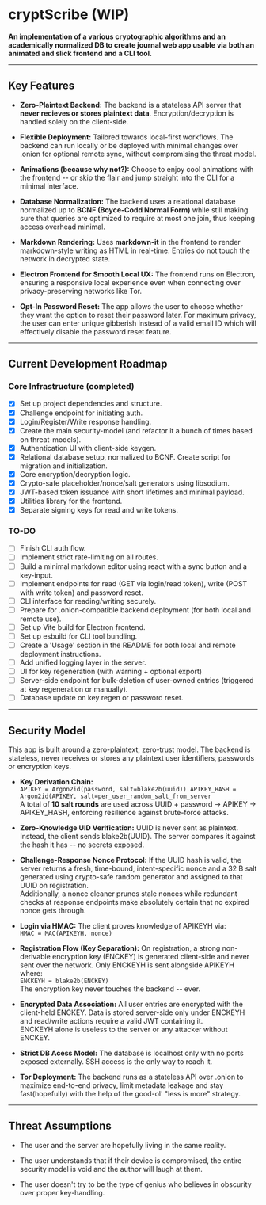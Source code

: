 # **cryptScribe (WIP)**

**An implementation of a various cryptographic algorithms and an academically normalized DB to create journal web app usable via both an animated and slick frontend and a CLI tool.**

---

## **Key Features**

- **Zero-Plaintext Backend:**
  The backend is a stateless API server that **never recieves or stores plaintext data**. Encryption/decryption is handled solely on the client-side.

- **Flexible Deployment:**
  Tailored towards local-first workflows. The backend can run locally or be deployed with minimal changes over .onion for optional remote sync, without compromising the threat model.

- **Animations (because why not?):**
  Choose to enjoy cool animations with the frontend -- or skip the flair and jump straight into the CLI for a minimal interface.

- **Database Normalization:**
  The backend uses a relational database normalized up to **BCNF (Boyce-Codd Normal Form)** while still making sure that queries are optimized to require at most one join, thus keeping access overhead minimal.

- **Markdown Rendering:**
  Uses **markdown-it** in the frontend to render markdown-style writing as HTML in real-time. Entries do not touch the network in decrypted state.

- **Electron Frontend for Smooth Local UX:**
  The frontend runs on Electron, ensuring a responsive local experience even when connecting over privacy-preserving networks like Tor.

- **Opt-In Password Reset:**
  The app allows the user to choose whether they want the option to reset their password later. For maximum privacy, the user can enter unique gibberish instead of a valid email ID which will effectively disable the password reset feature.

---

## **Current Development Roadmap**

### **Core Infrastructure (completed)**

- [x] Set up project dependencies and structure.
- [x] Challenge endpoint for initiating auth.
- [x] Login/Register/Write response handling.
- [x] Create the main security-model (and refactor it a bunch of times based on threat-models).
- [x] Authentication UI with client-side keygen.
- [x] Relational database setup, normalized to BCNF. Create script for migration and initialization.
- [x] Core encryption/decryption logic.
- [x] Crypto-safe placeholder/nonce/salt generators using libsodium.
- [x] JWT-based token issuance with short lifetimes and minimal payload.
- [x] Utilities library for the frontend.
- [x] Separate signing keys for read and write tokens.

### **TO-DO**

- [ ] Finish CLI auth flow.
- [ ] Implement strict rate-limiting on all routes.
- [ ] Build a minimal markdown editor using react with a sync button and a key-input.
- [ ] Implement endpoints for read (GET via login/read token), write (POST with write token) and password reset.
- [ ] CLI interface for reading/writing securely.
- [ ] Prepare for .onion-compatible backend deployment (for both local and remote use).
- [ ] Set up Vite build for Electron frontend.
- [ ] Set up esbuild for CLI tool bundling.
- [ ] Create a 'Usage' section in the README for both local and remote deployment instructions.
- [ ] Add unified logging layer in the server.
- [ ] UI for key regeneration (with warning + optional export)
- [ ] Server-side endpoint for bulk-deletion of user-owned entries (triggered at key regeneration or manually).
- [ ] Database update on key regen or password reset.

---

## **Security Model**

This app is built around a zero-plaintext, zero-trust model. The backend is stateless, never receives or stores any plaintext user identifiers, passwords or encryption keys.

- **Key Derivation Chain:**<br />
  `APIKEY = Argon2id(password, salt=blake2b(uuid))
APIKEY_HASH = Argon2id(APIKEY, salt=per_user_random_salt_from_server`<br />
  A total of **10 salt rounds** are used across UUID + password -> APIKEY -> APIKEY_HASH, enforcing resilience against brute-force attacks.

- **Zero-Knowledge UID Verification:**
  UUID is never sent as plaintext. Instead, the client sends blake2b(UUID). The server compares it against the hash it has -- no secrets exposed.

- **Challenge-Response Nonce Protocol:**
  If the UUID hash is valid, the server returns a fresh, time-bound, intent-specific nonce and a 32 B salt generated using crypto-safe random generator and assigned to that UUID on registration.<br />
  Additionally, a nonce cleaner prunes stale nonces while redundant checks at response endpoints make absolutely certain that no expired nonce gets through.

- **Login via HMAC:**
  The client proves knowledge of APIKEYH via:<br />
  `HMAC = MAC(APIKEYH, nonce)`

- **Registration Flow (Key Separation):**
  On registration, a strong non-derivable encryption key (ENCKEY) is generated client-side and never sent over the network. Only ENCKEYH is sent alongside APIKEYH where:<br />
  `ENCKEYH = blake2b(ENCKEY)`<br />
  The encryption key never touches the backend -- ever.

- **Encrypted Data Association:**
  All user entries are encrypted with the client-held ENCKEY. Data is stored server-side only under ENCKEYH and read/write actions require a valid JWT containing it.<br />
  ENCKEYH alone is useless to the server or any attacker without ENCKEY.

- **Strict DB Acess Model:**
  The database is localhost only with no ports exposed externally. SSH access is the only way to reach it.

- **Tor Deployment:**
  The backend runs as a stateless API over .onion to maximize end-to-end privacy, limit metadata leakage and stay fast(hopefully) with the help of the good-ol' "less is more" strategy.

---

## **Threat Assumptions**

- The user and the server are hopefully living in the same reality.

- The user understands that if their device is compromised, the entire security model is void and the author will laugh at them.

- The user doesn't try to be the type of genius who believes in obscurity over proper key-handling.
